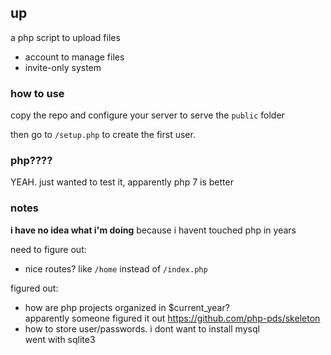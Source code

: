 ## up
a php script to upload files

- account to manage files
- invite-only system


### how to use
copy the repo and configure your server to serve the `public` folder

then go to `/setup.php` to create the first user.

### php????
YEAH. just wanted to test it, apparently php 7 is better

### notes
**i have no idea what i'm doing** because i havent touched php in years

need to figure out:
- nice routes? like `/home` instead of `/index.php`

figured out:
- how are php projects organized in $current_year? \
  apparently someone figured it out https://github.com/php-pds/skeleton
- how to store user/passwords. i dont want to install mysql \
  went with sqlite3
